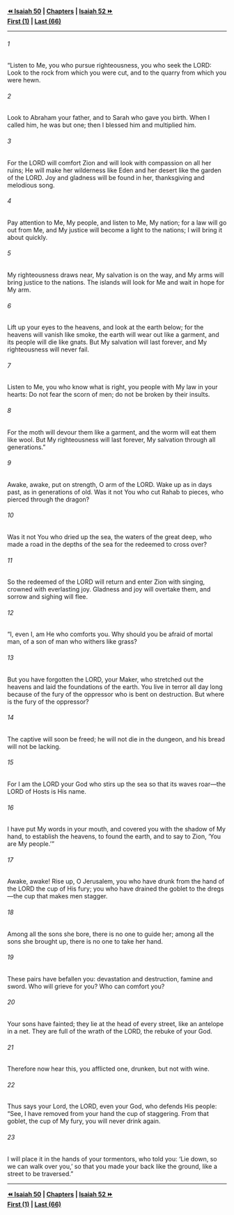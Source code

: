   
**[⏪ Isaiah 50](./Isaiah%2050.md) | [Chapters](./_index.md) | [Isaiah 52 ⏩](./Isaiah%2052.md)**  
**[First (1)](./Isaiah%201.md) | [Last (66)](./Isaiah%2066.md)**  
  
---  
  
###### 1  
“Listen to Me, you who pursue righteousness, you who seek the LORD: Look to the rock from which you were cut, and to the quarry from which you were hewn.  
  
###### 2  
Look to Abraham your father, and to Sarah who gave you birth. When I called him, he was but one; then I blessed him and multiplied him.  
  
###### 3  
For the LORD will comfort Zion and will look with compassion on all her ruins; He will make her wilderness like Eden and her desert like the garden of the LORD. Joy and gladness will be found in her, thanksgiving and melodious song.  
  
###### 4  
Pay attention to Me, My people, and listen to Me, My nation; for a law will go out from Me, and My justice will become a light to the nations; I will bring it about quickly.  
  
###### 5  
My righteousness draws near, My salvation is on the way, and My arms will bring justice to the nations. The islands will look for Me and wait in hope for My arm.  
  
###### 6  
Lift up your eyes to the heavens, and look at the earth below; for the heavens will vanish like smoke, the earth will wear out like a garment, and its people will die like gnats. But My salvation will last forever, and My righteousness will never fail.  
  
###### 7  
Listen to Me, you who know what is right, you people with My law in your hearts: Do not fear the scorn of men; do not be broken by their insults.  
  
###### 8  
For the moth will devour them like a garment, and the worm will eat them like wool. But My righteousness will last forever, My salvation through all generations.”  
  
###### 9  
Awake, awake, put on strength, O arm of the LORD. Wake up as in days past, as in generations of old. Was it not You who cut Rahab to pieces, who pierced through the dragon?  
  
###### 10  
Was it not You who dried up the sea, the waters of the great deep, who made a road in the depths of the sea for the redeemed to cross over?  
  
###### 11  
So the redeemed of the LORD will return and enter Zion with singing, crowned with everlasting joy. Gladness and joy will overtake them, and sorrow and sighing will flee.  
  
###### 12  
“I, even I, am He who comforts you. Why should you be afraid of mortal man, of a son of man who withers like grass?  
  
###### 13  
But you have forgotten the LORD, your Maker, who stretched out the heavens and laid the foundations of the earth. You live in terror all day long because of the fury of the oppressor who is bent on destruction. But where is the fury of the oppressor?  
  
###### 14  
The captive will soon be freed; he will not die in the dungeon, and his bread will not be lacking.  
  
###### 15  
For I am the LORD your God who stirs up the sea so that its waves roar—the LORD of Hosts is His name.  
  
###### 16  
I have put My words in your mouth, and covered you with the shadow of My hand, to establish the heavens, to found the earth, and to say to Zion, ‘You are My people.’”  
  
###### 17  
Awake, awake! Rise up, O Jerusalem, you who have drunk from the hand of the LORD the cup of His fury; you who have drained the goblet to the dregs—the cup that makes men stagger.  
  
###### 18  
Among all the sons she bore, there is no one to guide her; among all the sons she brought up, there is no one to take her hand.  
  
###### 19  
These pairs have befallen you: devastation and destruction, famine and sword. Who will grieve for you? Who can comfort you?  
  
###### 20  
Your sons have fainted; they lie at the head of every street, like an antelope in a net. They are full of the wrath of the LORD, the rebuke of your God.  
  
###### 21  
Therefore now hear this, you afflicted one, drunken, but not with wine.  
  
###### 22  
Thus says your Lord, the LORD, even your God, who defends His people: “See, I have removed from your hand the cup of staggering. From that goblet, the cup of My fury, you will never drink again.  
  
###### 23  
I will place it in the hands of your tormentors, who told you: ‘Lie down, so we can walk over you,’ so that you made your back like the ground, like a street to be traversed.”  
  
  
---  
  
**[⏪ Isaiah 50](./Isaiah%2050.md) | [Chapters](./_index.md) | [Isaiah 52 ⏩](./Isaiah%2052.md)**  
**[First (1)](./Isaiah%201.md) | [Last (66)](./Isaiah%2066.md)**  
  
